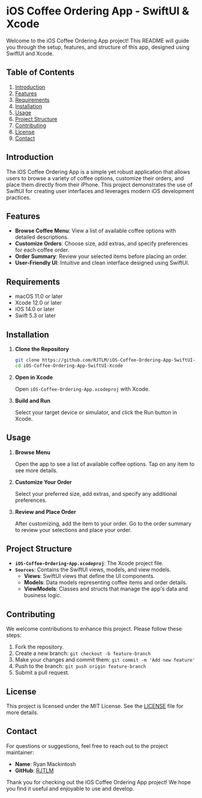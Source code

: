 # iOS Coffee Ordering App - SwiftUI & Xcode

Welcome to the iOS Coffee Ordering App project! This README will guide you through the setup, features, and structure of this app, designed using SwiftUI and Xcode.

## Table of Contents
1. [Introduction](#introduction)
2. [Features](#features)
3. [Requirements](#requirements)
4. [Installation](#installation)
5. [Usage](#usage)
6. [Project Structure](#project-structure)
7. [Contributing](#contributing)
8. [License](#license)
9. [Contact](#contact)

## Introduction

The iOS Coffee Ordering App is a simple yet robust application that allows users to browse a variety of coffee options, customize their orders, and place them directly from their iPhone. This project demonstrates the use of SwiftUI for creating user interfaces and leverages modern iOS development practices.

## Features

- **Browse Coffee Menu**: View a list of available coffee options with detailed descriptions.
- **Customize Orders**: Choose size, add extras, and specify preferences for each coffee order.
- **Order Summary**: Review your selected items before placing an order.
- **User-Friendly UI**: Intuitive and clean interface designed using SwiftUI.

## Requirements

- macOS 11.0 or later
- Xcode 12.0 or later
- iOS 14.0 or later
- Swift 5.3 or later

## Installation

1. **Clone the Repository**

   ```bash
   git clone https://github.com/RJTLM/iOS-Coffee-Ordering-App-SwiftUI-Xcode.git
   cd iOS-Coffee-Ordering-App-SwiftUI-Xcode
   ```

2. **Open in Xcode**

   Open `iOS-Coffee-Ordering-App.xcodeproj` with Xcode.

3. **Build and Run**

   Select your target device or simulator, and click the Run button in Xcode.

## Usage

1. **Browse Menu**

   Open the app to see a list of available coffee options. Tap on any item to see more details.

2. **Customize Your Order**

   Select your preferred size, add extras, and specify any additional preferences.

3. **Review and Place Order**

   After customizing, add the item to your order. Go to the order summary to review your selections and place your order.

## Project Structure

- **`iOS-Coffee-Ordering-App.xcodeproj`**: The Xcode project file.
- **`Sources`**: Contains the SwiftUI views, models, and view models.
  - **Views**: SwiftUI views that define the UI components.
  - **Models**: Data models representing coffee items and order details.
  - **ViewModels**: Classes and structs that manage the app's data and business logic.

## Contributing

We welcome contributions to enhance this project. Please follow these steps:

1. Fork the repository.
2. Create a new branch: `git checkout -b feature-branch`
3. Make your changes and commit them: `git commit -m 'Add new feature'`
4. Push to the branch: `git push origin feature-branch`
5. Submit a pull request.

## License

This project is licensed under the MIT License. See the [LICENSE](LICENSE) file for more details.

## Contact

For questions or suggestions, feel free to reach out to the project maintainer:

- **Name**: Ryan Mackintosh
- **GitHub**: [RJTLM](https://github.com/RJTLM)

Thank you for checking out the iOS Coffee Ordering App project! We hope you find it useful and enjoyable to use and develop.
